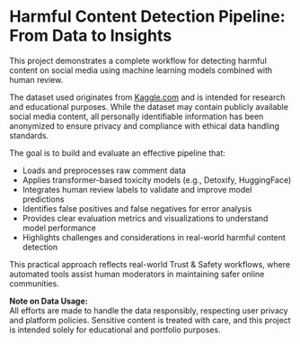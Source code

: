 # Harmful Content Detection Pipeline: From Data to Insights

This project demonstrates a complete workflow for detecting harmful content on social media using machine learning models combined with human review.

The dataset used originates from [Kaggle.com](https://www.kaggle.com/) and is intended for research and educational purposes. While the dataset may contain publicly available social media content, all personally identifiable information has been anonymized to ensure privacy and compliance with ethical data handling standards.

The goal is to build and evaluate an effective pipeline that:

- Loads and preprocesses raw comment data
- Applies transformer-based toxicity models (e.g., Detoxify, HuggingFace)
- Integrates human review labels to validate and improve model predictions
- Identifies false positives and false negatives for error analysis
- Provides clear evaluation metrics and visualizations to understand model performance
- Highlights challenges and considerations in real-world harmful content detection

This practical approach reflects real-world Trust & Safety workflows, where automated tools assist human moderators in maintaining safer online communities.

**Note on Data Usage:**  
All efforts are made to handle the data responsibly, respecting user privacy and platform policies. Sensitive content is treated with care, and this project is intended solely for educational and portfolio purposes.
